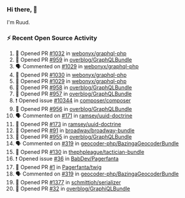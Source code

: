### Hi there, 👋

I'm Ruud.
 
### :zap: Recent Open Source Activity

<!--START_SECTION:activity-->
1. 💪 Opened PR [#1032](https://github.com/webonyx/graphql-php/pull/1032) in [webonyx/graphql-php](https://github.com/webonyx/graphql-php)
2. 💪 Opened PR [#959](https://github.com/overblog/GraphQLBundle/pull/959) in [overblog/GraphQLBundle](https://github.com/overblog/GraphQLBundle)
3. 🗣 Commented on [#1029](https://github.com/webonyx/graphql-php/issues/1029) in [webonyx/graphql-php](https://github.com/webonyx/graphql-php)
4. 💪 Opened PR [#1030](https://github.com/webonyx/graphql-php/pull/1030) in [webonyx/graphql-php](https://github.com/webonyx/graphql-php)
5. 💪 Opened PR [#1029](https://github.com/webonyx/graphql-php/pull/1029) in [webonyx/graphql-php](https://github.com/webonyx/graphql-php)
6. 💪 Opened PR [#958](https://github.com/overblog/GraphQLBundle/pull/958) in [overblog/GraphQLBundle](https://github.com/overblog/GraphQLBundle)
7. 💪 Opened PR [#957](https://github.com/overblog/GraphQLBundle/pull/957) in [overblog/GraphQLBundle](https://github.com/overblog/GraphQLBundle)
8. ❗️ Opened issue [#10344](https://github.com/composer/composer/issues/10344) in [composer/composer](https://github.com/composer/composer)
9. 💪 Opened PR [#956](https://github.com/overblog/GraphQLBundle/pull/956) in [overblog/GraphQLBundle](https://github.com/overblog/GraphQLBundle)
10. 🗣 Commented on [#171](https://github.com/ramsey/uuid-doctrine/issues/171) in [ramsey/uuid-doctrine](https://github.com/ramsey/uuid-doctrine)
11. 💪 Opened PR [#173](https://github.com/ramsey/uuid-doctrine/pull/173) in [ramsey/uuid-doctrine](https://github.com/ramsey/uuid-doctrine)
12. 💪 Opened PR [#91](https://github.com/broadway/broadway-bundle/pull/91) in [broadway/broadway-bundle](https://github.com/broadway/broadway-bundle)
13. 💪 Opened PR [#955](https://github.com/overblog/GraphQLBundle/pull/955) in [overblog/GraphQLBundle](https://github.com/overblog/GraphQLBundle)
14. 🗣 Commented on [#319](https://github.com/geocoder-php/BazingaGeocoderBundle/issues/319) in [geocoder-php/BazingaGeocoderBundle](https://github.com/geocoder-php/BazingaGeocoderBundle)
15. 💪 Opened PR [#130](https://github.com/thephpleague/tactician-bundle/pull/130) in [thephpleague/tactician-bundle](https://github.com/thephpleague/tactician-bundle)
16. ❗️ Opened issue [#36](https://github.com/BabDev/Pagerfanta/issues/36) in [BabDev/Pagerfanta](https://github.com/BabDev/Pagerfanta)
17. 💪 Opened PR [#1](https://github.com/Pagerfanta/twig/pull/1) in [Pagerfanta/twig](https://github.com/Pagerfanta/twig)
18. 🗣 Commented on [#319](https://github.com/geocoder-php/BazingaGeocoderBundle/issues/319) in [geocoder-php/BazingaGeocoderBundle](https://github.com/geocoder-php/BazingaGeocoderBundle)
19. 💪 Opened PR [#1377](https://github.com/schmittjoh/serializer/pull/1377) in [schmittjoh/serializer](https://github.com/schmittjoh/serializer)
20. 💪 Opened PR [#32](https://github.com/overblog/GraphiQLBundle/pull/32) in [overblog/GraphiQLBundle](https://github.com/overblog/GraphiQLBundle)
<!--END_SECTION:activity-->
